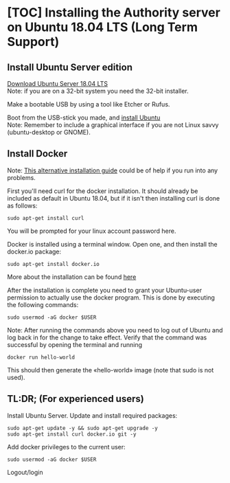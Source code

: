[TOC]
Installing the Authority server on Ubuntu 18.04 LTS (Long Term Support)
======================================================================

Install Ubuntu Server edition
-----------------------------
[Download Ubuntu Server 18.04 LTS](https://www.ubuntu.com/download/server)  
Note: if you are on a 32-bit system you need the 32-bit installer.

Make a bootable USB by using a tool like Etcher or Rufus.

Boot from the USB-stick you made, and [install Ubuntu](https://tutorials.ubuntu.com/tutorial/tutorial-install-ubuntu-server)  
Note: Remember to include a graphical interface if you are not Linux savvy (ubuntu-desktop or GNOME).

Install Docker
--------------
Note: [This alternative installation guide](https://www.digitalocean.com/community/tutorials/how-to-install-and-use-docker-on-ubuntu-16-04)
 could be of help if you run into any problems.

First you'll need curl for the docker installation. It should already be included as default in Ubuntu 18.04, but if it isn't then installing curl is done as follows:

    sudo apt-get install curl

You will be prompted for your linux account password here.  

Docker is installed using a terminal window. Open one, and then install the docker.io package:

    sudo apt-get install docker.io

More about the installation can be found [here](https://docs.docker.com/install/linux/docker-ce/ubuntu/)

After the installation is complete you need to grant your Ubuntu-user
permission to actually use the docker program. This is done by executing the
following commands:

    sudo usermod -aG docker $USER

Note: After running the commands above you need to log out of Ubuntu and log back in for the change to
take effect. Verify that the command was successful by opening the terminal and running

    docker run hello-world

This should then generate the «hello-world» image (note that sudo is not used).

TL:DR; (For experienced users)
-------
Install Ubuntu Server. Update and install required packages:

    sudo apt-get update -y && sudo apt-get upgrade -y
    sudo apt-get install curl docker.io git -y
    
Add docker privileges to the current user:

    sudo usermod -aG docker $USER
   
Logout/login 
